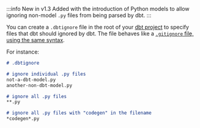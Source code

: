 :::info New in v1.3
Added with the introduction of Python models to allow ignoring non-model `.py` files from being parsed by dbt.
:::

You can create a `.dbtignore` file in the root of your [dbt project](projects) to specify files that dbt should ignored by dbt. The file behaves like a [`.gitignore` file, using the same syntax](https://git-scm.com/docs/gitignore).

For instance:

```md
# .dbtignore

# ignore individual .py files
not-a-dbt-model.py
another-non-dbt-model.py

# ignore all .py files
**.py

# ignore all .py files with "codegen" in the filename
*codegen*.py
```
